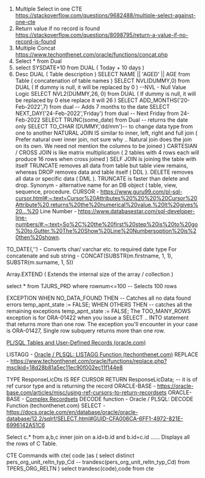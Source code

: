 1) Multiple Select in one CTE https://stackoverflow.com/questions/9682488/multiple-select-against-one-cte
2) Return value if no record is found https://stackoverflow.com/questions/8098795/return-a-value-if-no-record-is-found
3) Multiple Concat https://www.techonthenet.com/oracle/functions/concat.php
4) Select * from Dual 
5) select SYSDATE+10 from DUAL ( Today + 10 days )
6) Desc DUAL ( Table description )
SELECT NAME || 'AGED' || AGE from Table ( concatenation of table names )
SELECT NVL(DUMMY,0) from DUAL ( If dummy is null, it will be replaced by 0 ) --NVL - Null Value Logic
SELECT NVL2(DUMMY,26, 0) from DUAL ( If dummy is null, it will be replaced by 0 else replace it will 26 ) 
SELECT ADD_MONTHS('20-Feb-2022',7) from dual -- Adds 7 months to the date
SELECT NEXT_DAY('24-Feb-2022','Friday') from dual  -- Next Friday from 24-Feb-2022
SELECT TRUNC(some_date) from Dual -- returns the date only 
SELECT TO_CHAR (DUMMY,'dd/mm')-- to change data type from one to another
NATURAL JOIN IS similar to inner, left, right and full join ( Prefer natural over inner join, not sure why .. Natural join does the join on its own. We need not mention the columns to be joined )
CARTESIAN / CROSS JOIN is like matrix multiplication ( 2 tables with 4 rows each will produce 16 rows when cross joined )
SELF JOIN is joining the table with itself 
TRUNCATE removes all data from table but table view remains, whereas DROP removes data and table itself ( DDL ). DELETE removes all data or specific data ( DML ). TRUNCATE is faster than delete and drop.
Synonym - alternative name for an DB object ( table, view, sequence, procedure.
CURSOR - https://www.guru99.com/pl-sql-cursor.html#:~:text=Cursor%20Attributes%20%20%20%20Cursor%20Attribute%20,returns%20the%20numerical%20value.%20It%20gives%20...%20
Line Number - https://www.databasestar.com/sql-developer-line-numbers/#:~:text=So%2C%20the%20first%20step%20is%20to%20go%20to,Gutter.%20The%20Show%20Line%20Numbersoption%20is%20then%20shown.

TO_DATE(,'') - Converts char/ varchar etc. to required date type 
For concatenate and sub string  - CONCAT(SUBSTR(m.firstname, 1, 1), SUBSTR(m.surname, 1, 5))

Array.EXTEND ( Extends the internal size of the array / collection )

select * from TJURS_PRD where rownum<=100  -- Selects 100 rows 

EXCEPTION
 	WHEN NO_DATA_FOUND THEN -- Catches all no data found errors
     temp_apnt_state := FALSE;
WHEN OTHERS THEN  -- catches all the remaining exceptions
     temp_apnt_state := FALSE;
The TOO_MANY_ROWS exception is for ORA-01422 when you issue a SELECT .. INTO statement that returns more than one row. The exception you'll encounter in your case is ORA-01427, Single row subquery returns more than one row.

[PL/SQL Tables and User-Defined Records (oracle.com)](https://docs.oracle.com/cd/A57673_01/DOC/server/doc/PLS23/ch4.htm?msclkid=5996aa0ea5dc11ec91c5b2fce7843b67)

LISTAGG - [Oracle / PLSQL: LISTAGG Function (techonthenet.com)](https://www.techonthenet.com/oracle/functions/listagg.php#:~:text=Oracle%20%2F%20PLSQL%3A%20LISTAGG%20Function%201%20Description.%20The,LISTAGG%20function%20can%20be%20used%20in%20Oracle%2FPLSQL.%20?msclkid=03ca63dda5e211ecaab3f365dd916272)
REPLACE - https://www.techonthenet.com/oracle/functions/replace.php?msclkid=18d28b81a5ec11ec90f002ec11f144e8

TYPE ResponseLicDts IS REF CURSOR RETURN ResponseLicData; -- it is of ref cursor type and is returning the record
ORACLE-BASE - https://oracle-base.com/articles/misc/using-ref-cursors-to-return-recordsets
ORACLE-BASE - [Complex Recordsets](https://oracle-base.com/articles/8i/complex-recordsets)
DECODE function - Oracle / PLSQL: DECODE Function (techonthenet.com)
SELECT - https://docs.oracle.com/en/database/oracle/oracle-database/12.2/sqlrf/SELECT.html#GUID-CFA006CA-6FF1-4972-821E-6996142A51C6


Select c.* from a,b,c inner join on a.id=b.id and b.id=c.id …… Displays all the rows of C Table.

CTE Commands
with cte( code )as  ( select distinct pers_org_unit_reltn_typ_Cd -- trandesc(pers_org_unit_reltn_typ_Cd) 
from TPERS_ORG_RELTN )
select trandesc(code),code from cte


